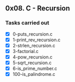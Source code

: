 ## 0x08. C - Recursion
### Tasks carried out
- [x] 0-puts_recursion.c
- [x] 1-print_rev_recursion.c
- [x] 2-strlen_recursion.c
- [x] 3-factorial.c
- [x] 4-pow_recursion.c
- [x] 5-sqrt_recursion.c
- [x] 6-is_prime_number.c
- [x] 100-is_palindrome.c
